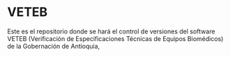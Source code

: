 # VETEB
Este es el repositorio donde se hará el control de versiones del software VETEB (Verificación de Especificaciones Técnicas de Equipos Biomédicos) de la Gobernación de Antioquia,
